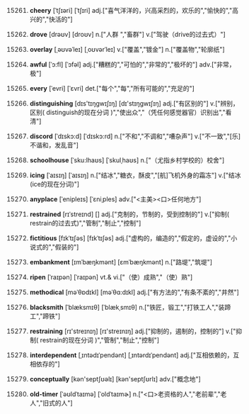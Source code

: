 15261. **cheery**
[ˈtʃɪəri]  [ˈtʃɪri]
adj.["喜气洋洋的，兴高采烈的，欢乐的","愉快的","高兴的","快活的"]  

15262. **drove**
[drəʊv]  [droʊv]
n.["人群 ","畜群"]  v.["驾驶（drive的过去式）"]  

15263. **overlay**
[ˌəʊvəˈleɪ]  [ˌoʊvərˈleɪ]
v.["覆盖","镀金"]  n.["覆盖物","轮廓纸"]  

15264. **awful**
[ˈɔ:fl]  [ˈɔfəl]
adj.["糟糕的","可怕的","非常的","极坏的"]  adv.["非常，极"]  

15265. **every**
[ˈevri]  [ˈɛvri]
det.["每个","每","所有可能的","充足的"]  

15266. **distinguishing**
[dɪs'tɪŋgwɪʃɪŋ]  [dɪ'stɪŋgwɪʃɪŋ]
adj.["有区别的"]  v.["辨别，区别( distinguish的现在分词 )","使出众","（凭任何感觉器官）识别出","看清"]  

15267. **discord**
[ˈdɪskɔ:d]  [ˈdɪskɔ:rd]
n.["不和","不调和","嘈杂声"]  v.["不一致","[乐]不谐和，发乱音"]  

15268. **schoolhouse**
[ˈsku:lhaʊs]  [ˈskulˌhaʊs]
n.["（尤指乡村学校的）校舍"]  

15269. **icing**
[ˈaɪsɪŋ]  [ˈaɪsɪŋ]
n.["结冰","糖衣，酥皮","[航]飞机外身的霜冻"]  v.["结冰(ice的现在分词)"]  

15270. **anyplace**
[ˈenipleɪs]  [ˈɛniˌples]
adv.["<主美><口>任何地方"]  

15271. **restrained**
[rɪˈstreɪnd]  []
adj.["克制的，节制的，受到控制的"]  v.["抑制( restrain的过去式)","管制","制止","控制"]  

15272. **fictitious**
[fɪkˈtɪʃəs]  [fɪkˈtɪʃəs]
adj.["虚构的，编造的","假定的，虚设的","小说式的","假装的"]  

15273. **embankment**
[ɪmˈbæŋkmənt]  [ɛmˈbæŋkmənt]
n.["路堤","筑堤"]  

15274. **ripen**
[ˈraɪpən]  [ˈraɪpən]
vt.& vi.["（使）成熟","（使）熟"]  

15275. **methodical**
[məˈθɒdɪkl]  [məˈθɑ:dɪkl]
adj.["有方法的","有条不紊的","井然"]  

15276. **blacksmith**
[ˈblæksmɪθ]  [ˈblækˌsmɪθ]
n.["铁匠，锻工","打铁工人","装蹄工","蹄铁"]  

15277. **restraining**
[rɪ'streɪnɪŋ]  [rɪ'streɪnɪŋ]
adj.["抑制的，遏制的，控制的"]  v.["抑制( restrain的现在分词 )","管制","制止","控制"]  

15278. **interdependent**
[ˌɪntədɪˈpendənt]  [ˌɪntərdɪˈpendənt]
adj.["互相依赖的，互相依存的"]  

15279. **conceptually**
[kən'septʃʊəlɪ]  [kən'septʃʊrlɪ]
adv.["概念地"]  

15280. **old-timer**
[ˈəʊldˈtaɪmə]  [ˈoldˈtaɪmɚ]
n.["<口>老资格的人","老前辈","老人","旧式的人"]  

